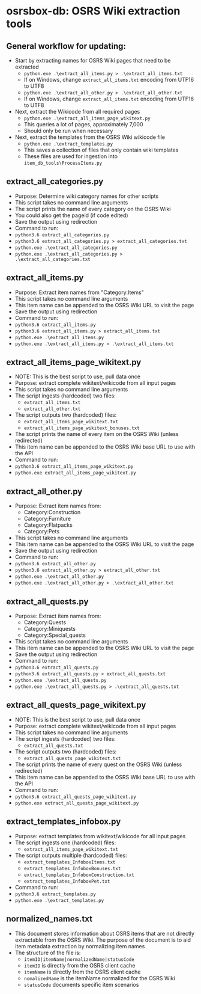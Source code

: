 # osrsbox-db: OSRS Wiki extraction tools

## General workflow for updating:

- Start by extracting names for OSRS Wiki pages that need to be extracted
    - `python.exe .\extract_all_items.py > .\extract_all_items.txt`
    - If on Windows, change `extract_all_items.txt` encoding from UTF16 to UTF8
    - `python.exe .\extract_all_other.py > .\extract_all_other.txt`
    - If on Windows, change `extract_all_items.txt` encoding from UTF16 to UTF8
- Next, extract the Wikicode from all required pages
    - `python.exe .\extract_all_items_page_wikitext.py`
    - This queries a lot of pages, approximately 7,000
    - Should only be run when necessary
- Next, extract the templates from the OSRS Wiki wikicode file
    - `python.exe .\extract_templates.py`
    - This saves a collection of files that only contain wiki templates
    - These files are used for ingestion into `item_db_tools\ProcessItems.py`

## extract_all_categories.py

- Purpose: Determine wiki category names for other scripts
- This script takes no command line arguments
- The script prints the name of every category on the OSRS Wiki
- You could also get the pageid (if code edited)
- Save the output using redirection
- Command to run:
- `python3.6 extract_all_categories.py`
- `python3.6 extract_all_categories.py > extract_all_categories.txt`
- `python.exe .\extract_all_categories.py`
- `python.exe .\extract_all_categories.py > .\extract_all_categories.txt`

## extract_all_items.py

- Purpose: Extract item names from "Category:Items" 
- This script takes no command line arguments
- This item name can be appended to the OSRS Wiki URL to visit the page
- Save the output using redirection
- Command to run:
- `python3.6 extract_all_items.py`
- `python3.6 extract_all_items.py > extract_all_items.txt`
- `python.exe .\extract_all_items.py`
- `python.exe .\extract_all_items.py > .\extract_all_items.txt`

## extract_all_items_page_wikitext.py

- NOTE: This is the best script to use, pull data once
- Purpose: extract complete wikitext/wikicode from all input pages
- This script takes no command line arguments
- The script ingests (hardcoded) two files:
    - `extract_all_items.txt`
    - `extract_all_other.txt`
- The script outputs two (hardcoded) files:
    - `extract_all_items_page_wikitext.txt`
    - `extract_all_items_page_wikitext_bonuses.txt`
- The script prints the name of every item on the OSRS Wiki (unless redirected)
- This item name can be appended to the OSRS Wiki base URL to use with the API
- Command to run:
- `python3.6 extract_all_items_page_wikitext.py`
- `python.exe extract_all_items_page_wikitext.py`

## extract_all_other.py

- Purpose: Extract item names from:
    - Category:Construction
    - Category:Furniture
    - Category:Flatpacks
    - Category:Pets
- This script takes no command line arguments
- This item name can be appended to the OSRS Wiki URL to visit the page
- Save the output using redirection
- Command to run:
- `python3.6 extract_all_other.py`
- `python3.6 extract_all_other.py > extract_all_other.txt`
- `python.exe .\extract_all_other.py`
- `python.exe .\extract_all_other.py > .\extract_all_other.txt`

## extract_all_quests.py

- Purpose: Extract item names from:
    - Category:Quests
    - Category:Miniquests
    - Category:Special_quests
- This script takes no command line arguments
- This item name can be appended to the OSRS Wiki URL to visit the page
- Save the output using redirection
- Command to run:
- `python3.6 extract_all_quests.py`
- `python3.6 extract_all_quests.py > extract_all_quests.txt`
- `python.exe .\extract_all_quests.py`
- `python.exe .\extract_all_quests.py > .\extract_all_quests.txt`

## extract_all_quests_page_wikitext.py

- NOTE: This is the best script to use, pull data once
- Purpose: extract complete wikitext/wikicode from all input pages
- This script takes no command line arguments
- The script ingests (hardcoded) two files:
    - `extract_all_quests.txt`
- The script outputs two (hardcoded) files:
    - `extract_all_quests_page_wikitext.txt`
- The script prints the name of every quest on the OSRS Wiki (unless redirected)
- This item name can be appended to the OSRS Wiki base URL to use with the API
- Command to run:
- `python3.6 extract_all_quests_page_wikitext.py`
- `python.exe extract_all_quests_page_wikitext.py`

## extract_templates_infobox.py

- Purpose: extract templates from wikitext/wikicode for all input pages
- The script ingests one (hardcoded) files:
    - `extract_all_items_page_wikitext.txt`
- The script outputs multiple (hardcoded) files:
    - `extract_templates_InfoboxItems.txt`
    - `extract_templates_InfoboxBonuses.txt`
    - `extract_templates_InfoboxConstruction.txt`
    - `extract_templates_InfoboxPet.txt`
- Command to run:
- `python3.6 extract_templates.py`
- `python.exe .\extract_templates.py`

## normalized_names.txt

- This document stores information about OSRS items that are not directly extractable from the OSRS Wiki. The purpose of the document is to aid item metadata extraction by normalizing item names
- The structure of the file is:
    - `itemID|itemName|normalizedName|statusCode`
    - `itemID` is directly from the OSRS client cache
    - `itemName` is directly from the OSRS client cache
    - `nomalizedName` is the itemName normalized for the OSRS Wiki
    - `statusCode` documents specific item scenarios
